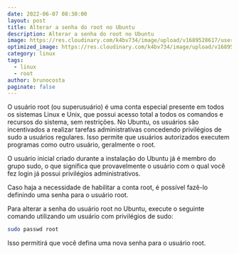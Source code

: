 ```yaml
---
date: 2022-06-07 08:30:00
layout: post
title: Alterar a senha do root no Ubuntu
description: Alterar a senha do root no Ubuntu
image: https://res.cloudinary.com/k4bv734/image/upload/v1689528617/user-root-ubuntu_g8mpzo.jpg
optimized_image: https://res.cloudinary.com/k4bv734/image/upload/v1689528617/user-root-ubuntu_optimized_ndeg1k.jpg
category: linux
tags:
  - linux
  - root
author: brunocosta
paginate: false
---
```

O usuário root (ou superusuário) é uma conta especial presente em todos os sistemas Linux e Unix, que possui acesso total a todos os comandos e recursos do sistema, sem restrições.
No Ubuntu, os usuários são incentivados a realizar tarefas administrativas concedendo privilégios de sudo a usuários regulares. Isso permite que usuários autorizados executem programas como outro usuário, geralmente o root.

O usuário inicial criado durante a instalação do Ubuntu já é membro do grupo sudo, o que significa que provavelmente o usuário com o qual você fez login já possui privilégios administrativos.

Caso haja a necessidade de habilitar a conta root, é possível fazê-lo definindo uma senha para o usuário root.

Para alterar a senha do usuário root no Ubuntu, execute o seguinte comando utilizando um usuário com privilégios de sudo:

```bash
sudo passwd root
```

Isso permitirá que você defina uma nova senha para o usuário root.
